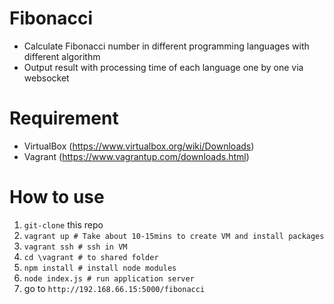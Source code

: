 # Fibonacci

- Calculate Fibonacci number in different programming languages with different algorithm
- Output result with processing time of each language one by one via websocket

# Requirement

- VirtualBox (https://www.virtualbox.org/wiki/Downloads)
- Vagrant (https://www.vagrantup.com/downloads.html)

# How to use

1. `git-clone` this repo
2. `vagrant up # Take about 10-15mins to create VM and install packages`
3. `vagrant ssh # ssh in VM`
4. `cd \vagrant # to shared folder`
5. `npm install # install node modules`
6. `node index.js # run application server`
7. go to `http://192.168.66.15:5000/fibonacci`
